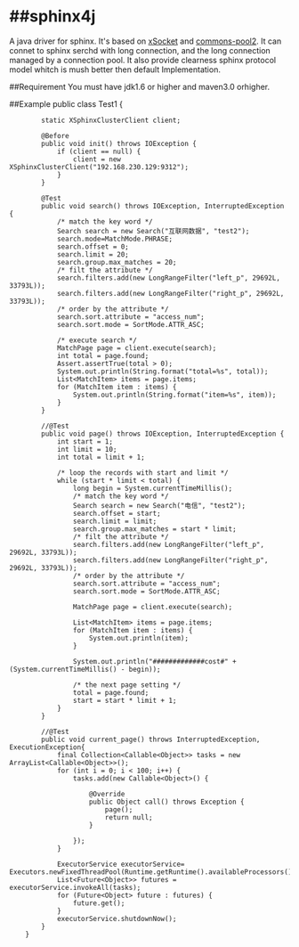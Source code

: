 ##sphinx4j
========

A java driver for sphinx. 
It's based on [xSocket](http://xsocket.sourceforge.net/) and [commons-pool2](http://commons.apache.org/proper/commons-pool2/).
It can connet to sphinx serchd with long connection, and the long connection managed by a connection pool.
It also provide clearness sphinx protocol model whitch is mush better then default Implementation.

##Requirement
You must have jdk1.6 or higher and maven3.0 orhigher.

##Example
        public class Test1 {
        
        	static XSphinxClusterClient client;
        
        	@Before
        	public void init() throws IOException {
        		if (client == null) {
        			client = new XSphinxClusterClient("192.168.230.129:9312");
        		}
        	}
        
        	@Test
        	public void search() throws IOException, InterruptedException {
        		/* match the key word */
        		Search search = new Search("互联网数据", "test2");
        		search.mode=MatchMode.PHRASE;
        		search.offset = 0;
        		search.limit = 20;
        		search.group.max_matches = 20;
        		/* filt the attribute */
        		search.filters.add(new LongRangeFilter("left_p", 29692L, 33793L));
        		search.filters.add(new LongRangeFilter("right_p", 29692L, 33793L));
        		/* order by the attribute */
        		search.sort.attribute = "access_num";
        		search.sort.mode = SortMode.ATTR_ASC;
        
        		/* execute search */
        		MatchPage page = client.execute(search);
        		int total = page.found;
        		Assert.assertTrue(total > 0);
        		System.out.println(String.format("total=%s", total));
        		List<MatchItem> items = page.items;
        		for (MatchItem item : items) {
        			System.out.println(String.format("item=%s", item));
        		}
        	}
        
        	//@Test
        	public void page() throws IOException, InterruptedException {
        		int start = 1;
        		int limit = 10;
        		int total = limit + 1;
        
        		/* loop the records with start and limit */
        		while (start * limit < total) {
        			long begin = System.currentTimeMillis();
        			/* match the key word */
        			Search search = new Search("电信", "test2");
        			search.offset = start;
        			search.limit = limit;
        			search.group.max_matches = start * limit;
        			/* filt the attribute */
        			search.filters.add(new LongRangeFilter("left_p", 29692L, 33793L));
        			search.filters.add(new LongRangeFilter("right_p", 29692L, 33793L));
        			/* order by the attribute */
        			search.sort.attribute = "access_num";
        			search.sort.mode = SortMode.ATTR_ASC;
        
        			MatchPage page = client.execute(search);
        
        			List<MatchItem> items = page.items;
        			for (MatchItem item : items) {
        				System.out.println(item);
        			}
        
        			System.out.println("#############cost#" + (System.currentTimeMillis() - begin));
        
        			/* the next page setting */
        			total = page.found;
        			start = start * limit + 1;
        		}
        	}
        	
        	//@Test
        	public void current_page() throws InterruptedException, ExecutionException{
        		final Collection<Callable<Object>> tasks = new ArrayList<Callable<Object>>();
        		for (int i = 0; i < 100; i++) {
        			tasks.add(new Callable<Object>() {
        
        				@Override
        				public Object call() throws Exception {
        					page();
        					return null;
        				}
        				
        			});
        		}
        		
        		ExecutorService executorService= 	Executors.newFixedThreadPool(Runtime.getRuntime().availableProcessors());
        		List<Future<Object>> futures = executorService.invokeAll(tasks);
        		for (Future<Object> future : futures) {
        			future.get();
        		}
        		executorService.shutdownNow();
        	}
        }

